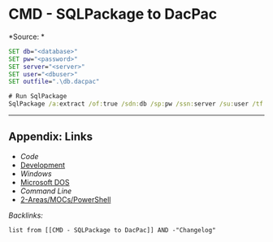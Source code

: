 # CMD - SQLPackage to DacPac

\*Source: *

````cmd
SET db="<database>"
SET pw="<password>"
SET server="<server>"
SET user="<dbuser>"
SET outfile=".\db.dacpac"

# Run SqlPackage
SqlPackage /a:extract /of:true /sdn:db /sp:pw /ssn:server /su:user /tf:outfile;
````

---

## Appendix: Links

* *Code*
* [Development](../../MOCs/Development.md)
* *Windows*
* [Microsoft DOS](../../../3-Resources/Tools/Developer%20Tools/Shell/Microsoft%20DOS.md)
* *Command Line*
* [2-Areas/MOCs/PowerShell](../../MOCs/PowerShell.md)

*Backlinks:*

````dataview
list from [[CMD - SQLPackage to DacPac]] AND -"Changelog"
````
